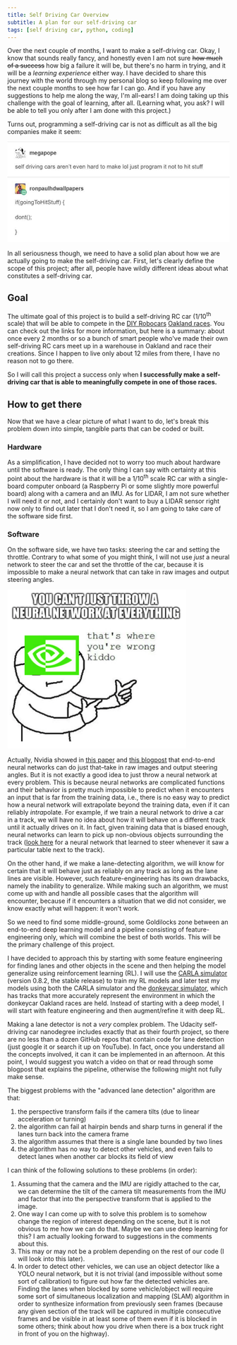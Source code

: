 ```yaml
---
title: Self Driving Car Overview
subtitle: A plan for our self-driving car
tags: [self driving car, python, coding]
---
```

Over the next couple of months, I want to make a self-driving car. Okay, I know that sounds really fancy,
and honestly even I am not sure ~~how much of a success~~ how big a failure it will be, but there's no harm
in trying, and it will be a _learning experience_ either way. I have decided to share this journey with the
world through my personal blog so keep following me over the next couple months to see how far I can go. And
if you have any suggestions to help me along the way, I'm all-ears! I am doing taking up this challenge with
the goal of learning, after all. (Learning what, you ask? I will be able to tell you only after I am done
with this project.)

Turns out, programming a self-driving car is not as difficult as all the big companies make it seem:

![Self driving car programming](/img/self_driving_car_programming.jpg)

In all seriousness though, we need to have a solid plan about how we are actually going to make the self-driving
car. First, let's clearly define the scope of this project; after all, people have wildly different ideas about
what constitutes a self-driving car.

## Goal

The ultimate goal of this project is to build a self-driving RC car (1/10<sup>th</sup> scale) that will be able to compete in
the [DIY Robocars](https://diyrobocars.com/) [Oakland races](https://diyrobocars.com/diy-robocar-races-110th-and-116th/).
You can check out the links for more information, but here is a summary: about once every 2 months or so a bunch
of smart people who've made their own self-driving RC cars meet up in a warehouse in Oakland and race their
creations. Since I happen to live only about 12 miles from there, I have no reason not to go there.

So I will call this project a success only when **I successfully make a self-driving car that is
able to meaningfully compete in one of those races.**

## How to get there

Now that we have a clear picture of what I want to do, let's break this problem down into simple, tangible parts
that can be coded or built.

### Hardware

As a simplification, I have decided not to worry too much about hardware until the software is ready. The only
thing I can say with certainty at this point about the hardware is that it will be a 1/10<sup>th</sup> scale
RC car with a single-board computer onboard (a Raspberry Pi or some slightly more powerful board) along with
a camera and an IMU. As for LIDAR, I am not sure whether I will need it or not, and I certainly don't want to
buy a LIDAR sensor right now only to find out later that I don't need it, so I am going to take care of the
software side first.

### Software

On the software side, we have two tasks: steering the car and setting the throttle. Contrary to what some
of you might think, I will not use *just* a neural network to steer the car and set the throttle of the car,
because it is impossible to make a neural network that can take in raw images and output steering angles.

![can't throw a neural network at everything nvidia](/img/cant_throw_nn.png)

Actually, Nvidia showed in [this paper](https://arxiv.org/abs/1604.07316)
and [this blogpost](https://devblogs.nvidia.com/deep-learning-self-driving-cars/)
that end-to-end neural networks can do just that–take in raw images and output steering angles.
But it is not exactly a good idea to just throw a neural network at every problem. This is because neural
networks are complicated functions and their behavior is pretty much impossible to predict when it encounters
an input that is far from the training data, i.e., there is no easy way to predict how a neural network will
extrapolate beyond the training data, even if it can reliably *intra*polate. For example, if we train a
neural network to drive a car in a track, we will have no idea about how it will behave on a different
track until it actually drives on it. In fact, given training data that is biased enough, neural networks
can learn to pick up non-obvious objects surrounding the track ([look here](https://youtu.be/qvRja-Veec4?t=751)
for a neural network that learned to steer whenever it saw a particular table next to the track).

On the other hand, if we make a lane-detecting algorithm, we will know for certain that it will
behave just as reliably on any track as long as the lane lines are visible. However, such feature-engineering
has its own drawbacks, namely the inability to generalize. While making such an algorithm, we must come up
with and handle all possible cases that the algorithm will encounter, because if it encounters a situation
that we did not consider, we know exactly what will happen: it won't work.

So we need to find some middle-ground, some Goldilocks zone between an end-to-end deep learning model
and a pipeline consisting of feature-engineering only, which will combine the best of both worlds. This
will be the primary challenge of this project.

I have decided to approach this by starting with some feature engineering for finding lanes and other objects
in the scene and then helping the model generalize using reinforcement learning (RL). I will use the
[CARLA simulator](http://carla.org/) (version 0.8.2, the stable release) to train my RL models and later
test my models using both the CARLA simulator and the [donkeycar simulator](http://docs.donkeycar.com/guide/simulator/),
which has tracks that more accurately represent the environment in which the donkeycar Oakland races are
held. Instead of starting with a deep model, I will start with feature engineering and then
augment/refine it with deep RL.

Making a lane detector is not a *very* complex problem. The Udacity self-driving car nanodegree includes
exactly that as their fourth project, so there are no less than a dozen GitHub repos that contain code for
lane detection (just google it or search it up on YouTube). In fact, once you understand all the concepts
involved, it can it can be implemented in an afternoon. At this point, I would suggest you watch a video on
that or read through some blogpost that explains the pipeline, otherwise the following might not fully make
sense.

The biggest problems with the "advanced lane detection" algorithm are that:
1. the perspective transform fails if the camera tilts (due to linear acceleration or turning)
2. the algorithm can fail at hairpin bends and sharp turns in general if the lanes turn back into the camera frame
3. the algorithm assumes that there is a single lane bounded by two lines
4. the algorithm has no way to detect other vehicles, and even fails to detect lanes when another car blocks its field
   of view


I can think of the following solutions to these problems (in order):
1. Assuming that the camera and the IMU are rigidly attached to the car, we can determine the tilt of the
camera tilt measurements from the IMU and factor that into the perspective transform that is applied to
the image.
2. One way I can come up with to solve this problem is to somehow change the region of interest depending
on the scene, but it is not obvious to me how we can do that. Maybe we can use deep learning for this? I am
actually looking forward to suggestions in the comments about this.
3. This may or may not be a problem depending on the rest of our code (I will look into this later).
4. In order to detect other vehicles, we can use an object detector like a YOLO neural network, but it is not
trivial (and impossible without some sort of calibration) to figure out how far the detected vehicles are.
Finding the lanes when blocked by some vehicle/object will require some sort of simultaneous localization and
mapping (SLAM) algorithm in order to synthesize information from previously seen frames (because any given
section of the track will be captured in multiple consecutive frames and be visible in at least some of them
even if it is blocked in some others; think about how you drive when there is a box truck right in front of
you on the highway).
